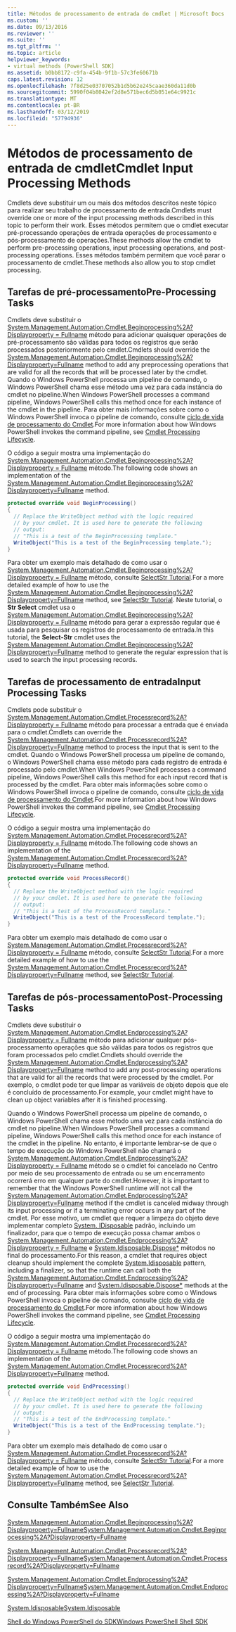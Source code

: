 ```yaml
---
title: Métodos de processamento de entrada do cmdlet | Microsoft Docs
ms.custom: ''
ms.date: 09/13/2016
ms.reviewer: ''
ms.suite: ''
ms.tgt_pltfrm: ''
ms.topic: article
helpviewer_keywords:
- virtual methods (PowerShell SDK]
ms.assetid: b0bb8172-c9fa-454b-9f1b-57c3fe60671b
caps.latest.revision: 12
ms.openlocfilehash: 7f8d25e03707052b1d5b62e245caae360da11d0b
ms.sourcegitcommit: 5990f04b8042ef2d8e571bec6d5b051e64c9921c
ms.translationtype: MT
ms.contentlocale: pt-BR
ms.lasthandoff: 03/12/2019
ms.locfileid: "57794936"
---
```

# <a name="cmdlet-input-processing-methods"></a><span data-ttu-id="c1c65-102">Métodos de processamento de entrada de cmdlet</span><span class="sxs-lookup"><span data-stu-id="c1c65-102">Cmdlet Input Processing Methods</span></span>

<span data-ttu-id="c1c65-103">Cmdlets deve substituir um ou mais dos métodos descritos neste tópico para realizar seu trabalho de processamento de entrada.</span><span class="sxs-lookup"><span data-stu-id="c1c65-103">Cmdlets must override one or more of the input processing methods described in this topic to perform their work.</span></span> <span data-ttu-id="c1c65-104">Esses métodos permitem que o cmdlet executar pré-processando operações de entrada operações de processamento e pós-processamento de operações.</span><span class="sxs-lookup"><span data-stu-id="c1c65-104">These methods allow the cmdlet to perform pre-processing operations, input processing operations, and post-processing operations.</span></span> <span data-ttu-id="c1c65-105">Esses métodos também permitem que você parar o processamento de cmdlet.</span><span class="sxs-lookup"><span data-stu-id="c1c65-105">These methods also allow you to stop cmdlet processing.</span></span>

## <a name="pre-processing-tasks"></a><span data-ttu-id="c1c65-106">Tarefas de pré-processamento</span><span class="sxs-lookup"><span data-stu-id="c1c65-106">Pre-Processing Tasks</span></span>

<span data-ttu-id="c1c65-107">Cmdlets deve substituir o [System.Management.Automation.Cmdlet.Beginprocessing%2A? Displayproperty = Fullname](/dotnet/api/system.management.automation.cmdlet.beginprocessing?view=powershellsdk-1.1.0) método para adicionar quaisquer operações de pré-processamento são válidas para todos os registros que serão processados posteriormente pelo cmdlet.</span><span class="sxs-lookup"><span data-stu-id="c1c65-107">Cmdlets should override the [System.Management.Automation.Cmdlet.Beginprocessing%2A?Displayproperty=Fullname](/dotnet/api/system.management.automation.cmdlet.beginprocessing?view=powershellsdk-1.1.0) method to add any preprocessing operations that are valid for all the records that will be processed later by the cmdlet.</span></span> <span data-ttu-id="c1c65-108">Quando o Windows PowerShell processa um pipeline de comando, o Windows PowerShell chama esse método uma vez para cada instância do cmdlet no pipeline.</span><span class="sxs-lookup"><span data-stu-id="c1c65-108">When Windows PowerShell processes a command pipeline, Windows PowerShell calls this method once for each instance of the cmdlet in the pipeline.</span></span> <span data-ttu-id="c1c65-109">Para obter mais informações sobre como o Windows PowerShell invoca o pipeline de comando, consulte [ciclo de vida de processamento do Cmdlet](https://msdn.microsoft.com/en-us/3202f55c-314d-4ac3-ad78-4c7ca72253c5).</span><span class="sxs-lookup"><span data-stu-id="c1c65-109">For more information about how Windows PowerShell invokes the command pipeline, see [Cmdlet Processing Lifecycle](https://msdn.microsoft.com/en-us/3202f55c-314d-4ac3-ad78-4c7ca72253c5).</span></span>

<span data-ttu-id="c1c65-110">O código a seguir mostra uma implementação do [System.Management.Automation.Cmdlet.Beginprocessing%2A? Displayproperty = Fullname](/dotnet/api/system.management.automation.cmdlet.beginprocessing?view=powershellsdk-1.1.0) método.</span><span class="sxs-lookup"><span data-stu-id="c1c65-110">The following code shows an implementation of the [System.Management.Automation.Cmdlet.Beginprocessing%2A?Displayproperty=Fullname](/dotnet/api/system.management.automation.cmdlet.beginprocessing?view=powershellsdk-1.1.0) method.</span></span>

```csharp
protected override void BeginProcessing()
{
  // Replace the WriteObject method with the logic required
  // by your cmdlet. It is used here to generate the following
  // output:
  // "This is a test of the BeginProcessing template."
  WriteObject("This is a test of the BeginProcessing template.");
}
```

<span data-ttu-id="c1c65-111">Para obter um exemplo mais detalhado de como usar o [System.Management.Automation.Cmdlet.Beginprocessing%2A? Displayproperty = Fullname](/dotnet/api/system.management.automation.cmdlet.beginprocessing?view=powershellsdk-1.1.0) método, consulte [SelectStr Tutorial](./selectstr-tutorial.md).</span><span class="sxs-lookup"><span data-stu-id="c1c65-111">For a more detailed example of how to use the [System.Management.Automation.Cmdlet.Beginprocessing%2A?Displayproperty=Fullname](/dotnet/api/system.management.automation.cmdlet.beginprocessing?view=powershellsdk-1.1.0) method, see [SelectStr Tutorial](./selectstr-tutorial.md).</span></span> <span data-ttu-id="c1c65-112">Neste tutorial, o **Str Select** cmdlet usa o [System.Management.Automation.Cmdlet.Beginprocessing%2A? Displayproperty = Fullname](/dotnet/api/system.management.automation.cmdlet.beginprocessing?view=powershellsdk-1.1.0) método para gerar a expressão regular que é usada para pesquisar os registros de processamento de entrada.</span><span class="sxs-lookup"><span data-stu-id="c1c65-112">In this tutorial, the **Select-Str** cmdlet uses the [System.Management.Automation.Cmdlet.Beginprocessing%2A?Displayproperty=Fullname](/dotnet/api/system.management.automation.cmdlet.beginprocessing?view=powershellsdk-1.1.0) method to generate the regular expression that is used to search the input processing records.</span></span>

## <a name="input-processing-tasks"></a><span data-ttu-id="c1c65-113">Tarefas de processamento de entrada</span><span class="sxs-lookup"><span data-stu-id="c1c65-113">Input Processing Tasks</span></span>

<span data-ttu-id="c1c65-114">Cmdlets pode substituir o [System.Management.Automation.Cmdlet.Processrecord%2A? Displayproperty = Fullname](/dotnet/api/system.management.automation.cmdlet.processrecord?view=powershellsdk-1.1.0) método para processar a entrada que é enviada para o cmdlet.</span><span class="sxs-lookup"><span data-stu-id="c1c65-114">Cmdlets can override the [System.Management.Automation.Cmdlet.Processrecord%2A?Displayproperty=Fullname](/dotnet/api/system.management.automation.cmdlet.processrecord?view=powershellsdk-1.1.0) method to process the input that is sent to the cmdlet.</span></span> <span data-ttu-id="c1c65-115">Quando o Windows PowerShell processa um pipeline de comando, o Windows PowerShell chama esse método para cada registro de entrada é processado pelo cmdlet.</span><span class="sxs-lookup"><span data-stu-id="c1c65-115">When Windows PowerShell processes a command pipeline, Windows PowerShell calls this method for each input record that is processed by the cmdlet.</span></span> <span data-ttu-id="c1c65-116">Para obter mais informações sobre como o Windows PowerShell invoca o pipeline de comando, consulte [ciclo de vida de processamento do Cmdlet](https://msdn.microsoft.com/en-us/3202f55c-314d-4ac3-ad78-4c7ca72253c5).</span><span class="sxs-lookup"><span data-stu-id="c1c65-116">For more information about how Windows PowerShell invokes the command pipeline, see [Cmdlet Processing Lifecycle](https://msdn.microsoft.com/en-us/3202f55c-314d-4ac3-ad78-4c7ca72253c5).</span></span>

<span data-ttu-id="c1c65-117">O código a seguir mostra uma implementação do [System.Management.Automation.Cmdlet.Processrecord%2A? Displayproperty = Fullname](/dotnet/api/system.management.automation.cmdlet.processrecord?view=powershellsdk-1.1.0) método.</span><span class="sxs-lookup"><span data-stu-id="c1c65-117">The following code shows an implementation of the [System.Management.Automation.Cmdlet.Processrecord%2A?Displayproperty=Fullname](/dotnet/api/system.management.automation.cmdlet.processrecord?view=powershellsdk-1.1.0) method.</span></span>

```csharp
protected override void ProcessRecord()
{
  // Replace the WriteObject method with the logic required
  // by your cmdlet. It is used here to generate the following
  // output:
  // "This is a test of the ProcessRecord template."
  WriteObject("This is a test of the ProcessRecord template.");
}
```

<span data-ttu-id="c1c65-118">Para obter um exemplo mais detalhado de como usar o [System.Management.Automation.Cmdlet.Processrecord%2A? Displayproperty = Fullname](/dotnet/api/system.management.automation.cmdlet.processrecord?view=powershellsdk-1.1.0) método, consulte [SelectStr Tutorial](./selectstr-tutorial.md).</span><span class="sxs-lookup"><span data-stu-id="c1c65-118">For a more detailed example of how to use the [System.Management.Automation.Cmdlet.Processrecord%2A?Displayproperty=Fullname](/dotnet/api/system.management.automation.cmdlet.processrecord?view=powershellsdk-1.1.0) method, see [SelectStr Tutorial](./selectstr-tutorial.md).</span></span>

## <a name="post-processing-tasks"></a><span data-ttu-id="c1c65-119">Tarefas de pós-processamento</span><span class="sxs-lookup"><span data-stu-id="c1c65-119">Post-Processing Tasks</span></span>

<span data-ttu-id="c1c65-120">Cmdlets deve substituir o [System.Management.Automation.Cmdlet.Endprocessing%2A? Displayproperty = Fullname](/dotnet/api/system.management.automation.cmdlet.endprocessing?view=powershellsdk-1.1.0) método para adicionar qualquer pós-processamento operações que são válidas para todos os registros que foram processados pelo cmdlet.</span><span class="sxs-lookup"><span data-stu-id="c1c65-120">Cmdlets should override the [System.Management.Automation.Cmdlet.Endprocessing%2A?Displayproperty=Fullname](/dotnet/api/system.management.automation.cmdlet.endprocessing?view=powershellsdk-1.1.0) method to add any post-processing operations that are valid for all the records that were processed by the cmdlet.</span></span> <span data-ttu-id="c1c65-121">Por exemplo, o cmdlet pode ter que limpar as variáveis de objeto depois que ele é concluído de processamento.</span><span class="sxs-lookup"><span data-stu-id="c1c65-121">For example, your cmdlet might have to clean up object variables after it is finished processing.</span></span>

<span data-ttu-id="c1c65-122">Quando o Windows PowerShell processa um pipeline de comando, o Windows PowerShell chama esse método uma vez para cada instância do cmdlet no pipeline.</span><span class="sxs-lookup"><span data-stu-id="c1c65-122">When Windows PowerShell processes a command pipeline, Windows PowerShell calls this method once for each instance of the cmdlet in the pipeline.</span></span> <span data-ttu-id="c1c65-123">No entanto, é importante lembrar-se de que o tempo de execução do Windows PowerShell não chamará o [System.Management.Automation.Cmdlet.Endprocessing%2A? Displayproperty = Fullname](/dotnet/api/system.management.automation.cmdlet.endprocessing?view=powershellsdk-1.1.0) método se o cmdlet foi cancelado no Centro por meio de seu processamento de entrada ou se um encerramento ocorrerá erro em qualquer parte do cmdlet.</span><span class="sxs-lookup"><span data-stu-id="c1c65-123">However, it is important to remember that the Windows PowerShell runtime will not call the [System.Management.Automation.Cmdlet.Endprocessing%2A?Displayproperty=Fullname](/dotnet/api/system.management.automation.cmdlet.endprocessing?view=powershellsdk-1.1.0) method if the cmdlet is canceled midway through its input processing or if a terminating error occurs in any part of the cmdlet.</span></span> <span data-ttu-id="c1c65-124">Por esse motivo, um cmdlet que requer a limpeza do objeto deve implementar completo [System. IDisposable](/dotnet/api/System.IDisposable) padrão, incluindo um finalizador, para que o tempo de execução possa chamar ambos o [ System.Management.Automation.Cmdlet.Endprocessing%2A? Displayproperty = Fullname](/dotnet/api/system.management.automation.cmdlet.endprocessing?view=powershellsdk-1.1.0) e [System.Idisposable.Dispose\*](/dotnet/api/System.IDisposable.Dispose) métodos no final do processamento.</span><span class="sxs-lookup"><span data-stu-id="c1c65-124">For this reason, a cmdlet that requires object cleanup should implement the complete [System.Idisposable](/dotnet/api/System.IDisposable) pattern, including a finalizer, so that the runtime can call both the [System.Management.Automation.Cmdlet.Endprocessing%2A?Displayproperty=Fullname](/dotnet/api/system.management.automation.cmdlet.endprocessing?view=powershellsdk-1.1.0) and [System.Idisposable.Dispose\*](/dotnet/api/System.IDisposable.Dispose) methods at the end of processing.</span></span> <span data-ttu-id="c1c65-125">Para obter mais informações sobre como o Windows PowerShell invoca o pipeline de comando, consulte [ciclo de vida de processamento do Cmdlet](https://msdn.microsoft.com/en-us/3202f55c-314d-4ac3-ad78-4c7ca72253c5).</span><span class="sxs-lookup"><span data-stu-id="c1c65-125">For more information about how Windows PowerShell invokes the command pipeline, see [Cmdlet Processing Lifecycle](https://msdn.microsoft.com/en-us/3202f55c-314d-4ac3-ad78-4c7ca72253c5).</span></span>

<span data-ttu-id="c1c65-126">O código a seguir mostra uma implementação do [System.Management.Automation.Cmdlet.Processrecord%2A? Displayproperty = Fullname](/dotnet/api/system.management.automation.cmdlet.processrecord?view=powershellsdk-1.1.0) método.</span><span class="sxs-lookup"><span data-stu-id="c1c65-126">The following code shows an implementation of the [System.Management.Automation.Cmdlet.Processrecord%2A?Displayproperty=Fullname](/dotnet/api/system.management.automation.cmdlet.processrecord?view=powershellsdk-1.1.0) method.</span></span>

```csharp
protected override void EndProcessing()
{
  // Replace the WriteObject method with the logic required
  // by your cmdlet. It is used here to generate the following
  // output:
  // "This is a test of the EndProcessing template."
  WriteObject("This is a test of the EndProcessing template.");
}
```

<span data-ttu-id="c1c65-127">Para obter um exemplo mais detalhado de como usar o [System.Management.Automation.Cmdlet.Processrecord%2A? Displayproperty = Fullname](/dotnet/api/system.management.automation.cmdlet.processrecord?view=powershellsdk-1.1.0) método, consulte [SelectStr Tutorial](./selectstr-tutorial.md).</span><span class="sxs-lookup"><span data-stu-id="c1c65-127">For a more detailed example of how to use the [System.Management.Automation.Cmdlet.Processrecord%2A?Displayproperty=Fullname](/dotnet/api/system.management.automation.cmdlet.processrecord?view=powershellsdk-1.1.0) method, see [SelectStr Tutorial](./selectstr-tutorial.md).</span></span>

## <a name="see-also"></a><span data-ttu-id="c1c65-128">Consulte Também</span><span class="sxs-lookup"><span data-stu-id="c1c65-128">See Also</span></span>

[<span data-ttu-id="c1c65-129">System.Management.Automation.Cmdlet.Beginprocessing%2A?Displayproperty=Fullname</span><span class="sxs-lookup"><span data-stu-id="c1c65-129">System.Management.Automation.Cmdlet.Beginprocessing%2A?Displayproperty=Fullname</span></span>](/dotnet/api/system.management.automation.cmdlet.beginprocessing?view=powershellsdk-1.1.0)

[<span data-ttu-id="c1c65-130">System.Management.Automation.Cmdlet.Processrecord%2A?Displayproperty=Fullname</span><span class="sxs-lookup"><span data-stu-id="c1c65-130">System.Management.Automation.Cmdlet.Processrecord%2A?Displayproperty=Fullname</span></span>](/dotnet/api/system.management.automation.cmdlet.processrecord?view=powershellsdk-1.1.0)

[<span data-ttu-id="c1c65-131">System.Management.Automation.Cmdlet.Endprocessing%2A?Displayproperty=Fullname</span><span class="sxs-lookup"><span data-stu-id="c1c65-131">System.Management.Automation.Cmdlet.Endprocessing%2A?Displayproperty=Fullname</span></span>](/dotnet/api/system.management.automation.cmdlet.endprocessing?view=powershellsdk-1.1.0)

[<span data-ttu-id="c1c65-132">System.Idisposable</span><span class="sxs-lookup"><span data-stu-id="c1c65-132">System.Idisposable</span></span>](/dotnet/api/System.IDisposable)

[<span data-ttu-id="c1c65-133">Shell do Windows PowerShell do SDK</span><span class="sxs-lookup"><span data-stu-id="c1c65-133">Windows PowerShell Shell SDK</span></span>](../windows-powershell-reference.md)

